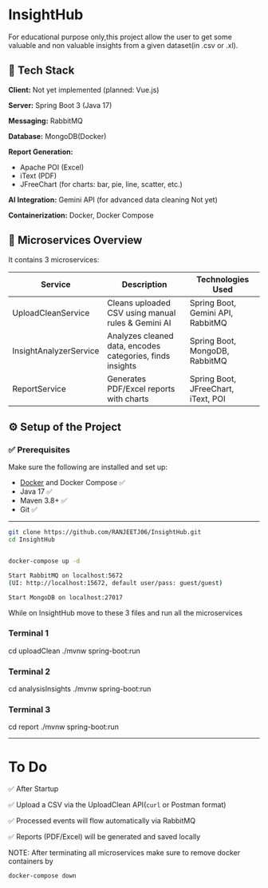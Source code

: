 
# InsightHub

For educational purpose only,this project allow the user to get some valuable and non valuable insights from a given dataset(in .csv or .xl). 


## 🧰 Tech Stack

**Client:** Not yet implemented (planned: Vue.js)

**Server:** Spring Boot 3 (Java 17)

**Messaging:** RabbitMQ

**Database:** MongoDB(Docker)

**Report Generation:** 
- Apache POI (Excel)
- iText (PDF)
- JFreeChart (for charts: bar, pie, line, scatter, etc.)

**AI Integration:** Gemini API (for advanced data cleaning Not yet)

**Containerization:** Docker, Docker Compose

## 🔧 Microservices Overview

It contains 3 microservices:

| Service                | Description                                               | Technologies Used                     |
|------------------------|-----------------------------------------------------------|----------------------------------------|
| UploadCleanService     | Cleans uploaded CSV using manual rules & Gemini AI        | Spring Boot, Gemini API, RabbitMQ      |
| InsightAnalyzerService | Analyzes cleaned data, encodes categories, finds insights | Spring Boot, MongoDB, RabbitMQ         |
| ReportService          | Generates PDF/Excel reports with charts                   | Spring Boot, JFreeChart, iText, POI    |
## ⚙️ Setup of the Project

### ✅ Prerequisites

Make sure the following are installed and set up:

- [Docker](https://www.docker.com/) and Docker Compose ✅
- Java 17 ✅
- Maven 3.8+ ✅
- Git ✅

---

```bash
git clone https://github.com/RANJEETJ06/InsightHub.git
cd InsightHub


docker-compose up -d

Start RabbitMQ on localhost:5672
(UI: http://localhost:15672, default user/pass: guest/guest)

Start MongoDB on localhost:27017

```


While on InsightHub move to these 3 files and run all the microservices
### Terminal 1
cd uploadClean
./mvnw spring-boot:run

### Terminal 2
cd analysisInsights
./mvnw spring-boot:run

### Terminal 3
cd report
./mvnw spring-boot:run

---

# To Do

✅ After Startup

✅ Upload a CSV via the UploadClean API(`curl` or Postman format)

✅ Processed events will flow automatically via RabbitMQ

✅ Reports (PDF/Excel) will be generated and saved locally

NOTE: After terminating all microservices make sure to remove docker containers by
```bash
docker-compose down

```



